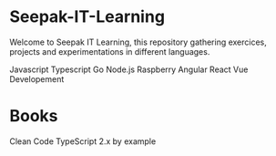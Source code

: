 # Seepak-IT-Learning

Welcome to Seepak IT Learning, this repository gathering exercices, projects and experimentations in different languages.

<!-- ![alt tag](https://s3.amazonaws.com/new-ymp/img-d/landing/jpg/banner_cat.jpg) -->

<!-- 1. [Introduction](#introduction)
2. [Getting Started](#GettingStarted)
3. [Technologies](#technologies)
4. [Structure](#structure) -->

Javascript
Typescript
Go
Node.js
Raspberry
Angular
React
Vue
Developement


# Books
Clean Code
TypeScript 2.x by example


